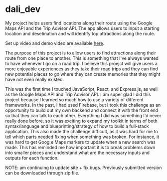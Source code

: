 # dali_dev
 
My project helps users find locations along their route using the Google Maps API and the Trip Advisor API. The app allows users to input a starting location and desetination and will identify top attractions along the route. 

Set up video and demo video are available [here](https://drive.google.com/drive/folders/1duvmP0HBR5ZXr4GiEpDBlCajIjSqmvUU?usp=drive_link).

The purpose of this project is to allow users to find attractions along their route from one place to another. This is something that I've always wanted to have whenever I go on a road trip. I believe this proejct will give users a more enjoyable experiences as they take their road trips and they can find new potential places to go where they can create memories that they might have not even really existed.

This was the first time I touched JavaScript, React, and Express.js, as well as the Google Maps API and Trip Advisor API. I am super glad I did this project because I learned so much how to use a variety of different frameworks. In the past, I had used Firebase, but I took this challenge as an opportunity to build out my own backend and connect it with the front end so that they can talk to each other. Everything I did was something I'd never really done before, so it was exciting to expand my toolkit in terms of both syntax/language and blueprinting/strategy of how to build a full-stack application. This also made the challenge difficult, as it was hard for me to tell which parts needed fixing when something was broken. For instance, it was hard to get Goog;e Maps markers to update when a new search was made. This has reminded me how important it is to break problems down into smaller pieces and understand what are the necessary inputs and outputs for each function.

NOTE: am continuing to update site + fix bugs. Previously submitted version can be downloaded through zip file.
